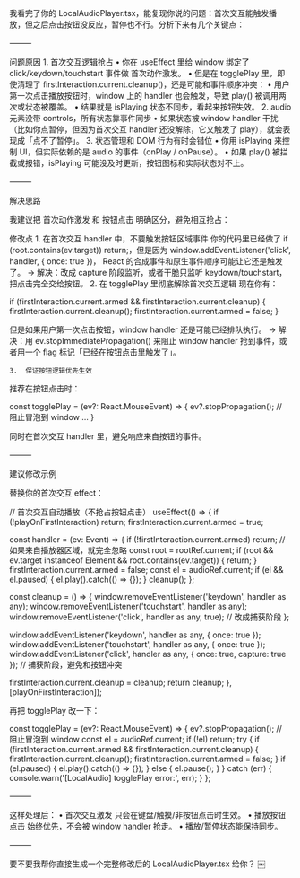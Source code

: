 我看完了你的 LocalAudioPlayer.tsx，能复现你说的问题：首次交互能触发播放，但之后点击按钮没反应，暂停也不行。分析下来有几个关键点：

⸻

问题原因
	1.	首次交互逻辑抢占
	•	你在 useEffect 里给 window 绑定了 click/keydown/touchstart 事件做 首次动作激发。
	•	但是在 togglePlay 里，即使清理了 firstInteraction.current.cleanup()，还是可能和事件顺序冲突：
	•	用户第一次点击播放按钮时，window 上的 handler 也会触发，导致 play() 被调用两次或状态被覆盖。
	•	结果就是 isPlaying 状态不同步，看起来按钮失效。
	2.	audio 元素没带 controls，所有状态靠事件同步
	•	如果状态被 window handler 干扰（比如你点暂停，但因为首次交互 handler 还没解除，它又触发了 play），就会表现成「点不了暂停」。
	3.	状态管理和 DOM 行为有时会错位
	•	你用 isPlaying 来控制 UI，但实际依赖的是 audio 的事件（onPlay / onPause）。
	•	如果 play() 被拦截或报错，isPlaying 可能没及时更新，按钮图标和实际状态对不上。

⸻

解决思路

我建议把 首次动作激发 和 按钮点击 明确区分，避免相互抢占：

修改点
	1.	在首次交互 handler 中，不要触发按钮区域事件
你的代码里已经做了 if (root.contains(ev.target)) return;，但是因为 window.addEventListener('click', handler, { once: true })，
React 的合成事件和原生事件顺序可能让它还是触发了。
→ 解决：改成 capture 阶段监听，或者干脆只监听 keydown/touchstart，把点击完全交给按钮。
	2.	在 togglePlay 里彻底解除首次交互逻辑
现在你有：

if (firstInteraction.current.armed && firstInteraction.current.cleanup) {
  firstInteraction.current.cleanup();
  firstInteraction.current.armed = false;
}

但是如果用户第一次点击按钮，window handler 还是可能已经排队执行。
→ 解决：用 ev.stopImmediatePropagation() 来阻止 window handler 抢到事件，或者用一个 flag 标记「已经在按钮点击里触发了」。

	3.	保证按钮逻辑优先生效
推荐在按钮点击时：

const togglePlay = (ev?: React.MouseEvent) => {
  ev?.stopPropagation(); // 阻止冒泡到 window
  ...
}

同时在首次交互 handler 里，避免响应来自按钮的事件。

⸻

建议修改示例

替换你的首次交互 effect：

// 首次交互自动播放（不抢占按钮点击）
useEffect(() => {
  if (!playOnFirstInteraction) return;
  firstInteraction.current.armed = true;

  const handler = (ev: Event) => {
    if (!firstInteraction.current.armed) return;
    // 如果来自播放器区域，就完全忽略
    const root = rootRef.current;
    if (root && ev.target instanceof Element && root.contains(ev.target)) {
      return;
    }
    firstInteraction.current.armed = false;
    const el = audioRef.current;
    if (el && el.paused) {
      el.play().catch(() => {});
    }
    cleanup();
  };

  const cleanup = () => {
    window.removeEventListener('keydown', handler as any);
    window.removeEventListener('touchstart', handler as any);
    window.removeEventListener('click', handler as any, true); // 改成捕获阶段
  };

  window.addEventListener('keydown', handler as any, { once: true });
  window.addEventListener('touchstart', handler as any, { once: true });
  window.addEventListener('click', handler as any, { once: true, capture: true }); // 捕获阶段，避免和按钮冲突

  firstInteraction.current.cleanup = cleanup;
  return cleanup;
}, [playOnFirstInteraction]);

再把 togglePlay 改一下：

const togglePlay = (ev?: React.MouseEvent) => {
  ev?.stopPropagation(); // 阻止冒泡到 window
  const el = audioRef.current;
  if (!el) return;
  try {
    if (firstInteraction.current.armed && firstInteraction.current.cleanup) {
      firstInteraction.current.cleanup();
      firstInteraction.current.armed = false;
    }
    if (el.paused) {
      el.play().catch(() => {});
    } else {
      el.pause();
    }
  } catch (err) {
    console.warn('[LocalAudio] togglePlay error:', err);
  }
};


⸻

这样处理后：
	•	首次交互激发 只会在键盘/触摸/非按钮点击时生效。
	•	播放按钮点击 始终优先，不会被 window handler 抢走。
	•	播放/暂停状态能保持同步。

⸻

要不要我帮你直接生成一个完整修改后的 LocalAudioPlayer.tsx 给你？ ￼